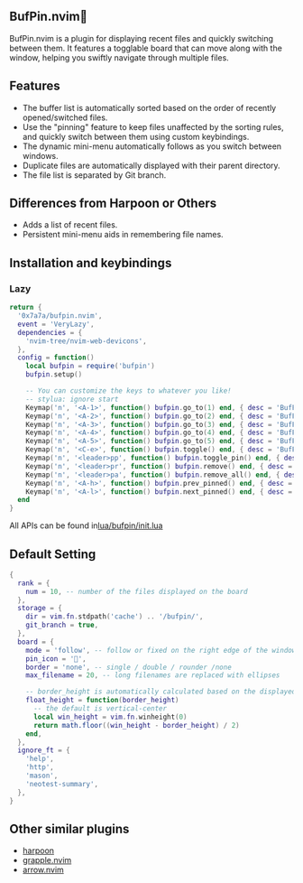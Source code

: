 ## BufPin.nvim📌
BufPin.nvim is a plugin for displaying recent files and quickly switching between them. It features a togglable board that can move along with the window, helping you swiftly navigate through multiple files.

## Features
- The buffer list is automatically sorted based on the order of recently opened/switched files.
- Use the "pinning" feature to keep files unaffected by the sorting rules, and quickly switch between them using custom keybindings.
- The dynamic mini-menu automatically follows as you switch between windows.
- Duplicate files are automatically displayed with their parent directory.
- The file list is separated by Git branch.

## Differences from Harpoon or Others
- Adds a list of recent files.
- Persistent mini-menu aids in remembering file names.

## Installation and keybindings
### Lazy
```lua
return {
  '0x7a7a/bufpin.nvim',
  event = 'VeryLazy',
  dependencies = {
    'nvim-tree/nvim-web-devicons',
  },
  config = function()
    local bufpin = require('bufpin')
    bufpin.setup()

    -- You can customize the keys to whatever you like!
    -- stylua: ignore start
    Keymap('n', '<A-1>', function() bufpin.go_to(1) end, { desc = 'BufPin: go to file 1' })
    Keymap('n', '<A-2>', function() bufpin.go_to(2) end, { desc = 'BufPin: go to file 2' })
    Keymap('n', '<A-3>', function() bufpin.go_to(3) end, { desc = 'BufPin: go to file 3' })
    Keymap('n', '<A-4>', function() bufpin.go_to(4) end, { desc = 'BufPin: go to file 4' })
    Keymap('n', '<A-5>', function() bufpin.go_to(5) end, { desc = 'BufPin: go to file 5' })
    Keymap('n', '<C-e>', function() bufpin.toggle() end, { desc = 'BufPin: toggle board' })
    Keymap('n', '<leader>pp', function() bufpin.toggle_pin() end, { desc = 'BufPin: toggle pin' })
    Keymap('n', '<leader>pr', function() bufpin.remove() end, { desc = 'BufPin: remove entry' })
    Keymap('n', '<leader>pa', function() bufpin.remove_all() end, { desc = 'BufPin: remove all entry' })
    Keymap('n', '<A-h>', function() bufpin.prev_pinned() end, { desc = 'BufPin: toggle pin' })
    Keymap('n', '<A-l>', function() bufpin.next_pinned() end, { desc = 'BufPin: toggle pin' })
  end
}
```
All APIs can be found in[lua/bufpin/init.lua](https://github.com/0x7a7a/bufpin.nvim/blob/master/lua/bufpin/init.lua)


## Default Setting
```lua
{
  rank = {
    num = 10, -- number of the files displayed on the board
  },
  storage = {
    dir = vim.fn.stdpath('cache') .. '/bufpin/',
    git_branch = true,
  },
  board = {
    mode = 'follow', -- follow or fixed on the right edge of the window
    pin_icon = '󰐃',
    border = 'none', -- single / double / rounder /none
    max_filename = 20, -- long filenames are replaced with ellipses

    -- border_height is automatically calculated based on the displayed content.
    float_height = function(border_height)
      -- the default is vertical-center
      local win_height = vim.fn.winheight(0)
      return math.floor((win_height - border_height) / 2)
    end,
  },
  ignore_ft = {
    'help',
    'http',
    'mason',
    'neotest-summary',
  },
}
```

## Other similar plugins
- [harpoon](https://github.com/ThePrimeagen/harpoon)
- [grapple.nvim](https://github.com/cbochs/grapple.nvim)
- [arrow.nvim](https://github.com/otavioschwanck/arrow.nvim)
